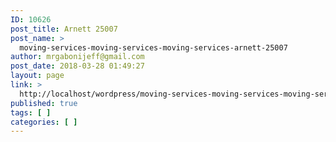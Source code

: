 ```yaml
---
ID: 10626
post_title: Arnett 25007
post_name: >
  moving-services-moving-services-moving-services-arnett-25007
author: mrgabonijeff@gmail.com
post_date: 2018-03-28 01:49:27
layout: page
link: >
  http://localhost/wordpress/moving-services-moving-services-moving-services-arnett-25007/
published: true
tags: [ ]
categories: [ ]
---
```

